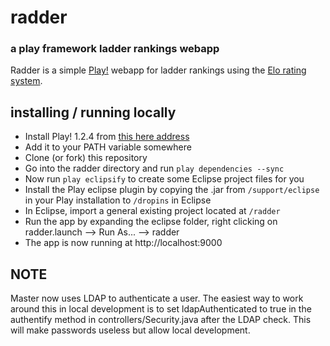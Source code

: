 # radder
### a play framework ladder rankings webapp 

Radder is a simple [Play!](http://www.playframework.org/) webapp for ladder rankings using the [Elo rating system](http://en.wikipedia.org/wiki/Elo_rating_system).

## installing / running locally

- Install Play! 1.2.4 from [this here address](http://download.playframework.org/releases/play-1.2.4.zip)
- Add it to your PATH variable somewhere
- Clone (or fork) this repository
- Go into the radder directory and run `play dependencies --sync` 
- Now run `play eclipsify` to create some Eclipse project files for you
- Install the Play eclipse plugin by copying the .jar from `/support/eclipse` in your Play installation to `/dropins` in Eclipse
- In Eclipse, import a general existing project located at `/radder`
- Run the app by expanding the eclipse folder, right clicking on radder.launch --> Run As... --> radder
- The app is now running at http://localhost:9000

## NOTE

Master now uses LDAP to authenticate a user. The easiest way to work around this in local development is to set ldapAuthenticated to true in the authentify method in controllers/Security.java after the LDAP check. This will make passwords useless but allow local development.
